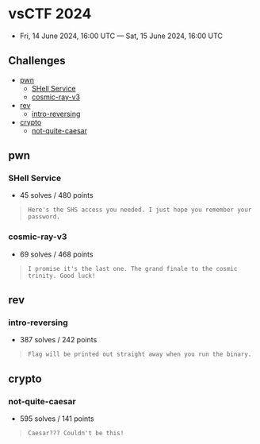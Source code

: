 # vsCTF 2024

- Fri, 14 June 2024, 16:00 UTC — Sat, 15 June 2024, 16:00 UTC

## Challenges

- [pwn](#pwn)
    - [SHell Service](#shell-service)
    - [cosmic-ray-v3](#cosmic-ray-v3)
- [rev](#rev)
    - [intro-reversing](#intro-reversing)
- [crypto](#crypto)
    - [not-quite-caesar](#not-quite-caesar)

## pwn

### SHell Service

- 45 solves / 480 points

> ``` Here's the SHS access you needed. I just hope you remember your password. ```

### cosmic-ray-v3

- 69 solves / 468 points

> ``` I promise it's the last one. The grand finale to the cosmic trinity. Good luck! ```

## rev

### intro-reversing

- 387 solves / 242 points

> ``` Flag will be printed out straight away when you run the binary. ```

## crypto

### not-quite-caesar

- 595 solves / 141 points

> ``` Caesar??? Couldn't be this! ```
